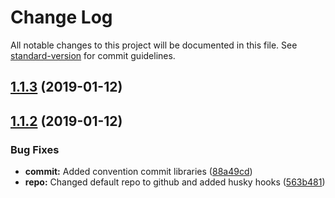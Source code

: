 # Change Log

All notable changes to this project will be documented in this file. See [standard-version](https://github.com/conventional-changelog/standard-version) for commit guidelines.

<a name="1.1.3"></a>
## [1.1.3](https://github.com/ryandterri/ercot-price-service/compare/v1.1.2...v1.1.3) (2019-01-12)



<a name="1.1.2"></a>
## [1.1.2](https://github.com/ryandterri/ercot-price-service/compare/v1.1.1...v1.1.2) (2019-01-12)


### Bug Fixes

* **commit:** Added convention commit libraries ([88a49cd](https://github.com/ryandterri/ercot-price-service/commit/88a49cd))
* **repo:** Changed default repo to github and added husky hooks ([563b481](https://github.com/ryandterri/ercot-price-service/commit/563b481))

